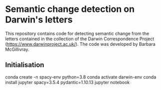 # Semantic change detection on Darwin's letters

This repository contains code for detecting semantic change from the letters contained in the collection of the Darwin Correspondence Project (https://www.darwinproject.ac.uk/). The code was developed by Barbara McGillivray.


## Initialisation

conda create -n spacy-env python=3.8
conda activate darwin-env
conda install jupyter spacy=3.5.4 pydantic=1.10.13
jupyter notebook

